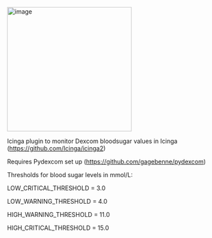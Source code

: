 <img width="291" alt="image" src="https://github.com/1eriklinde/icinga-dexcom-check/assets/108029729/d3ccf913-21fb-4cd3-ba22-10f01c821491">


Icinga plugin to monitor Dexcom bloodsugar values in Icinga (https://github.com/Icinga/icinga2)

Requires Pydexcom set up (https://github.com/gagebenne/pydexcom)

Thresholds for blood sugar levels in mmol/L:

  LOW_CRITICAL_THRESHOLD = 3.0
  
  LOW_WARNING_THRESHOLD = 4.0
  
  HIGH_WARNING_THRESHOLD = 11.0
  
  HIGH_CRITICAL_THRESHOLD = 15.0
